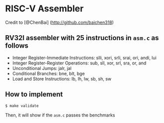 # RISC-V Assembler
Credit to [@ChenBai] (http://github.com/baichen318)

## RV32I assembler with 25 instructions in `asm.c` as follows
* Integer Register-Immediate Instructions:
            slli, xori, srli, srai, ori, andi, lui
* Integer Register-Register Operations:
            sub, sll, xor, srl, sra, or, and
* Unconditional Jumps:
            jalr, jal
* Conditional Branches:
           bne, blt, bge
* Load and Store Instructions:
            lb, lh, lw, sb, sh, sw

## How to implement
```
$ make validate
```
Then, it will show if the ```asm.c``` passes the benchmarks
